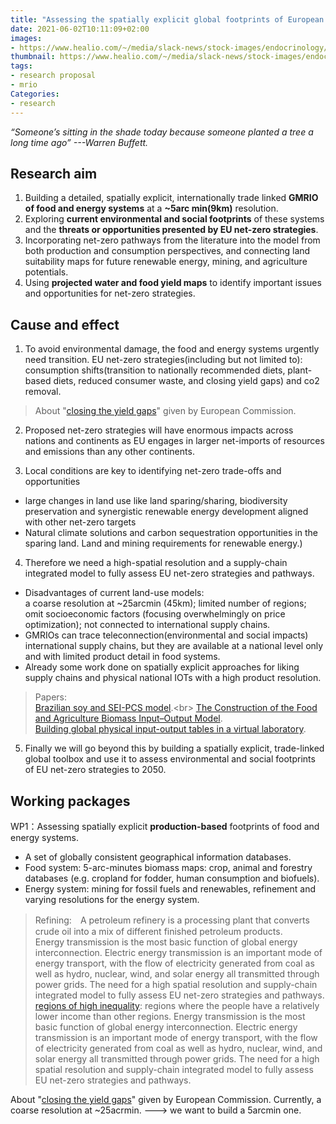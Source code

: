 ```yaml
---
title: "Assessing the spatially explicit global footprints of European net-zero strategies "
date: 2021-06-02T10:11:09+02:00
images:
- https://www.healio.com/~/media/slack-news/stock-images/endocrinology/r/research-files-adobe.jpeg
thumbnail: https://www.healio.com/~/media/slack-news/stock-images/endocrinology/r/research-files-adobe.jpeg
tags:
- research proposal
- mrio
Categories:
- research
---
```


*“Someone’s sitting in the shade today because someone planted a tree a long time ago” ---Warren Buffett.*

## Research aim
1. Building a detailed, spatially explicit, internationally trade linked **GMRIO of food and energy systems** at a **~5arc min(9km)** resolution.
2. Exploring **current environmental and social footprints** of these systems and the **threats or opportunities presented by EU net-zero strategies**.
3. Incorporating net-zero pathways from the literature into the model from both production and consumption perspectives, and connecting land suitability maps for future renewable energy, mining, and agriculture potentials.
4. Using **projected water and food yield maps** to identify important issues and opportunities for net-zero strategies.

## Cause and effect

1. To avoid environmental damage, the food and energy systems urgently need transition. EU net-zero strategies(including but not limited to): consumption shifts(transition to nationally recommended diets, plant-based diets, reduced consumer waste, and closing yield gaps) and co2 removal.
> About "[closing the yield gaps](https://wad.jrc.ec.europa.eu/yieldsgaps)" given by European Commission.

2. Proposed net-zero strategies will have enormous impacts across nations and continents as EU engages in larger net-imports of resources and emissions than any other continents.

3. Local conditions are key to identifying net-zero trade-offs and opportunities
  * large changes in land use like land sparing/sharing, biodiversity preservation and synergistic renewable energy development aligned with other net-zero targets
  * Natural climate solutions and carbon sequestration opportunities in the sparing land. Land and mining requirements for renewable energy.)

4. Therefore we need a high-spatial resolution and a supply-chain integrated model to fully assess EU net-zero strategies and pathways.
  * Disadvantages of current land-use models:  
    a coarse resolution at ~25arcmin (45km);
    limited number of regions;
    omit socioeconomic factors (focusing overwhelmingly on price optimization);
    not connected to international supply chains.
  *  GMRIOs can trace teleconnection(environmental and social impacts) international supply chains, but they are available at a national level only and with limited product detail in food systems.
  * Already some work done on spatially explicit approaches for liking supply chains and physical national IOTs with a high product resolution.
  > Papers:<br>
  [Brazilian soy and SEI-PCS model](https://www.sciencedirect.com/science/article/pii/S0921800915000427#!).<br>
  > [The Construction of the Food and Agriculture Biomass Input–Output Model](https://pubs.acs.org/doi/10.1021/acs.est.9b03554).<br>
  > [Building global physical input-output tables in a virtual laboratory](https://epub.wu.ac.at/7949/1/WP_36.pdf).

5. Finally we will go beyond this by building a spatially explicit, trade-linked global toolbox and use it to assess environmental and social footprints of EU net-zero strategies to 2050.

## Working packages

WP1：Assessing spatially explicit **production-based** footprints of food and energy systems.
* A set of globally consistent geographical information databases.
* Food system: 5-arc-minutes biomass maps: crop, animal and forestry databases (e.g. cropland for fodder, human consumption and biofuels).
* Energy system: mining for fossil fuels and renewables, refinement
 and varying resolutions for the energy system.

> Refining:　A petroleum refinery is a processing plant that converts crude oil into a mix of different finished petroleum products.<br>
> Energy transmission is the most basic function of global energy interconnection. Electric energy transmission is an important mode of energy transport, with the flow of electricity generated from coal as well as hydro, nuclear, wind, and solar energy all transmitted through power grids.
The need for a high spatial resolution and supply-chain integrated model to fully assess EU net-zero strategies and pathways.
>[regions of high inequality](https://www.europarl.europa.eu/RegData/etudes/BRIE/2019/637951/EPRS_BRI(2019)637951_EN.pdf): regions where the people have a relatively lower income than other regions.
> Energy transmission is the most basic function of global energy interconnection. Electric energy transmission is an important mode of energy transport, with the flow of electricity generated from coal as well as hydro, nuclear, wind, and solar energy all transmitted through power grids.
The need for a high spatial resolution and supply-chain integrated model to fully assess EU net-zero strategies and pathways.

About "[closing the yield gaps](https://wad.jrc.ec.europa.eu/yieldsgaps)" given by European Commission.
Currently, a coarse resolution at ~25acrmin. ---> we want to build a 5arcmin one.

